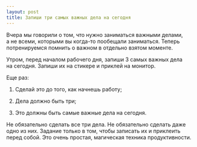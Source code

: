 ```yaml
---
layout: post
title: Запиши три самых важных дела на сегодня
---
```


Вчера мы говорили о том, что нужно заниматься важными делами, а не всеми, которыми вы когда-то пообещали заниматься. Теперь потренируемся помнить о важном в отдельно взятом моменте.

Утром, перед началом рабочего дня, запиши 3 самых важных дела на сегодня. Запиши их на стикере и приклей на монитор.

Еще раз:

1. Сделай это до того, как начнешь работу;

2. Дела должно быть три;

3. Это должны быть самые важные дела на сегодня.

Не обязательно сделать все три дела. Не обязательно сделать даже одно из них. Задание только в том, чтобы записать их и приклеить перед собой. Это очень простая, магическая техника продуктивности.
